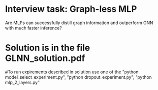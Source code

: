 # Interview task: Graph-less MLP
Are MLPs can successfully distill graph information and outperform GNN with much faster inference?

# Solution is in the file GLNN_solution.pdf

#To run expirements described in solution use one of the "python model_select_experiment.py", "python dropout_experiment.py", "python mlp_2_layers.py"
